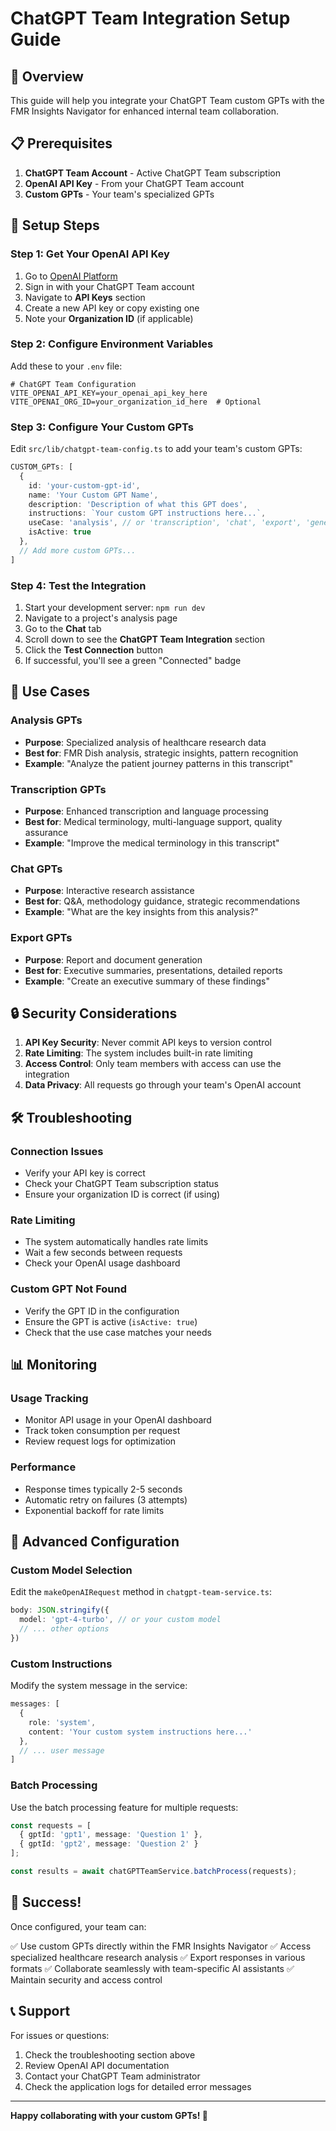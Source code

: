 # ChatGPT Team Integration Setup Guide

## 🚀 Overview

This guide will help you integrate your ChatGPT Team custom GPTs with the FMR Insights Navigator for enhanced internal team collaboration.

## 📋 Prerequisites

1. **ChatGPT Team Account** - Active ChatGPT Team subscription
2. **OpenAI API Key** - From your ChatGPT Team account
3. **Custom GPTs** - Your team's specialized GPTs

## 🔧 Setup Steps

### Step 1: Get Your OpenAI API Key

1. Go to [OpenAI Platform](https://platform.openai.com/)
2. Sign in with your ChatGPT Team account
3. Navigate to **API Keys** section
4. Create a new API key or copy existing one
5. Note your **Organization ID** (if applicable)

### Step 2: Configure Environment Variables

Add these to your `.env` file:

```env
# ChatGPT Team Configuration
VITE_OPENAI_API_KEY=your_openai_api_key_here
VITE_OPENAI_ORG_ID=your_organization_id_here  # Optional
```

### Step 3: Configure Your Custom GPTs

Edit `src/lib/chatgpt-team-config.ts` to add your team's custom GPTs:

```typescript
CUSTOM_GPTs: [
  {
    id: 'your-custom-gpt-id',
    name: 'Your Custom GPT Name',
    description: 'Description of what this GPT does',
    instructions: `Your custom GPT instructions here...`,
    useCase: 'analysis', // or 'transcription', 'chat', 'export', 'general'
    isActive: true
  },
  // Add more custom GPTs...
]
```

### Step 4: Test the Integration

1. Start your development server: `npm run dev`
2. Navigate to a project's analysis page
3. Go to the **Chat** tab
4. Scroll down to see the **ChatGPT Team Integration** section
5. Click the **Test Connection** button
6. If successful, you'll see a green "Connected" badge

## 🎯 Use Cases

### Analysis GPTs
- **Purpose**: Specialized analysis of healthcare research data
- **Best for**: FMR Dish analysis, strategic insights, pattern recognition
- **Example**: "Analyze the patient journey patterns in this transcript"

### Transcription GPTs
- **Purpose**: Enhanced transcription and language processing
- **Best for**: Medical terminology, multi-language support, quality assurance
- **Example**: "Improve the medical terminology in this transcript"

### Chat GPTs
- **Purpose**: Interactive research assistance
- **Best for**: Q&A, methodology guidance, strategic recommendations
- **Example**: "What are the key insights from this analysis?"

### Export GPTs
- **Purpose**: Report and document generation
- **Best for**: Executive summaries, presentations, detailed reports
- **Example**: "Create an executive summary of these findings"

## 🔒 Security Considerations

1. **API Key Security**: Never commit API keys to version control
2. **Rate Limiting**: The system includes built-in rate limiting
3. **Access Control**: Only team members with access can use the integration
4. **Data Privacy**: All requests go through your team's OpenAI account

## 🛠️ Troubleshooting

### Connection Issues
- Verify your API key is correct
- Check your ChatGPT Team subscription status
- Ensure your organization ID is correct (if using)

### Rate Limiting
- The system automatically handles rate limits
- Wait a few seconds between requests
- Check your OpenAI usage dashboard

### Custom GPT Not Found
- Verify the GPT ID in the configuration
- Ensure the GPT is active (`isActive: true`)
- Check that the use case matches your needs

## 📊 Monitoring

### Usage Tracking
- Monitor API usage in your OpenAI dashboard
- Track token consumption per request
- Review request logs for optimization

### Performance
- Response times typically 2-5 seconds
- Automatic retry on failures (3 attempts)
- Exponential backoff for rate limits

## 🚀 Advanced Configuration

### Custom Model Selection
Edit the `makeOpenAIRequest` method in `chatgpt-team-service.ts`:

```typescript
body: JSON.stringify({
  model: 'gpt-4-turbo', // or your custom model
  // ... other options
})
```

### Custom Instructions
Modify the system message in the service:

```typescript
messages: [
  {
    role: 'system',
    content: 'Your custom system instructions here...'
  },
  // ... user message
]
```

### Batch Processing
Use the batch processing feature for multiple requests:

```typescript
const requests = [
  { gptId: 'gpt1', message: 'Question 1' },
  { gptId: 'gpt2', message: 'Question 2' }
];

const results = await chatGPTTeamService.batchProcess(requests);
```

## 🎉 Success!

Once configured, your team can:

✅ Use custom GPTs directly within the FMR Insights Navigator
✅ Access specialized healthcare research analysis
✅ Export responses in various formats
✅ Collaborate seamlessly with team-specific AI assistants
✅ Maintain security and access control

## 📞 Support

For issues or questions:
1. Check the troubleshooting section above
2. Review OpenAI API documentation
3. Contact your ChatGPT Team administrator
4. Check the application logs for detailed error messages

---

**Happy collaborating with your custom GPTs! 🚀** 